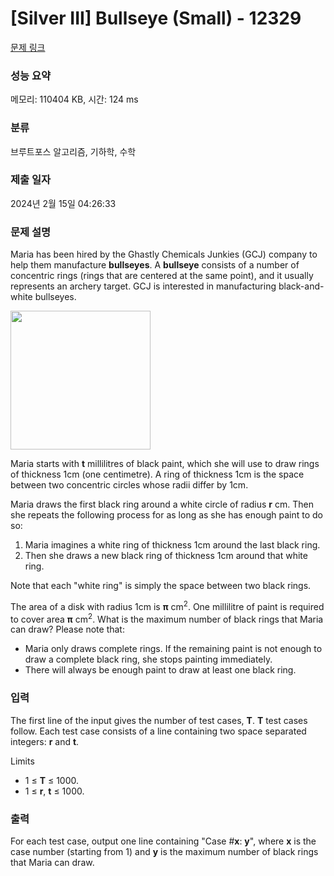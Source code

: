 # [Silver III] Bullseye (Small) - 12329 

[문제 링크](https://www.acmicpc.net/problem/12329) 

### 성능 요약

메모리: 110404 KB, 시간: 124 ms

### 분류

브루트포스 알고리즘, 기하학, 수학

### 제출 일자

2024년 2월 15일 04:26:33

### 문제 설명

<p>Maria has been hired by the Ghastly Chemicals Junkies (GCJ) company to help them manufacture <strong>bullseyes</strong>. A <strong>bullseye</strong> consists of a number of concentric rings (rings that are centered at the same point), and it usually represents an archery target. GCJ is interested in manufacturing black-and-white bullseyes. </p>

<p><img alt="" src="https://onlinejudgeimages.s3.amazonaws.com/problem/12329/images-53.png" style="height:222px; width:224px"></p>

<p>Maria starts with <strong>t</strong> millilitres of black paint, which she will use to draw rings of thickness 1cm (one centimetre). A ring of thickness 1cm is the space between two concentric circles whose radii differ by 1cm.</p>

<p>Maria draws the first black ring around a white circle of radius <strong>r</strong> cm. Then she repeats the following process for as long as she has enough paint to do so:</p>

<ol>
	<li>Maria imagines a white ring of thickness 1cm around the last black ring.</li>
	<li>Then she draws a new black ring of thickness 1cm around that white ring.</li>
</ol>

<p>Note that each "white ring" is simply the space between two black rings.</p>

<p>The area of a disk with radius 1cm is <strong>π</strong> cm<sup>2</sup>. One millilitre of paint is required to cover area <strong>π</strong> cm<sup>2</sup>. What is the maximum number of black rings that Maria can draw? Please note that:</p>

<ul>
	<li>Maria only draws complete rings. If the remaining paint is not enough to draw a complete black ring, she stops painting immediately.</li>
	<li>There will always be enough paint to draw at least one black ring.</li>
</ul>

### 입력 

 <p>The first line of the input gives the number of test cases, <strong>T</strong>. <strong>T</strong> test cases follow. Each test case consists of a line containing two space separated integers: <strong>r</strong> and <strong>t</strong>.</p>

<p>Limits</p>

<ul>
	<li>1 ≤ <strong>T</strong> ≤ 1000.</li>
	<li>1 ≤ <strong>r</strong>, <strong>t</strong> ≤ 1000.</li>
</ul>

### 출력 

 <p>For each test case, output one line containing "Case #<strong>x</strong>: <strong>y</strong>", where <strong>x</strong> is the case number (starting from 1) and <strong>y</strong> is the maximum number of black rings that Maria can draw.</p>

